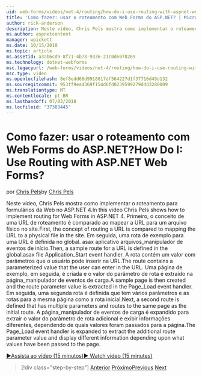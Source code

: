 ```yaml
---
uid: web-forms/videos/net-4/routing/how-do-i-use-routing-with-aspnet-web-forms
title: 'Como fazer: usar o roteamento com Web Forms do ASP.NET? | Microsoft Docs'
author: rick-anderson
description: Neste vídeo, Chris Pels mostra como implementar o roteamento para formulários da Web no ASP.NET 4. Primeiro, o conceito de uma URL de roteamento é comparado ao mapear a URL para um p...
ms.author: aspnetcontent
manager: wpickett
ms.date: 10/15/2010
ms.topic: article
ms.assetid: a3ab6cd9-8f71-4b73-9336-21c0de078269
ms.technology: dotnet-webforms
msc.legacyurl: /web-forms/videos/net-4/routing/how-do-i-use-routing-with-aspnet-web-forms
msc.type: video
ms.openlocfilehash: 8ef8edd68d9918817df564227d1f37716d49d132
ms.sourcegitcommit: 953ff9ea4369f154d6fd0239599279ddd3280009
ms.translationtype: MT
ms.contentlocale: pt-BR
ms.lasthandoff: 07/03/2018
ms.locfileid: "37383445"
---
```

<a name="how-do-i-use-routing-with-aspnet-web-forms"></a><span data-ttu-id="1c2ed-105">Como fazer: usar o roteamento com Web Forms do ASP.NET?</span><span class="sxs-lookup"><span data-stu-id="1c2ed-105">How Do I: Use Routing with ASP.NET Web Forms?</span></span>
====================
<span data-ttu-id="1c2ed-106">por [Chris Pels](https://twitter.com/chrispels)</span><span class="sxs-lookup"><span data-stu-id="1c2ed-106">by [Chris Pels](https://twitter.com/chrispels)</span></span>

<span data-ttu-id="1c2ed-107">Neste vídeo, Chris Pels mostra como implementar o roteamento para formulários da Web no ASP.NET 4.</span><span class="sxs-lookup"><span data-stu-id="1c2ed-107">In this video Chris Pels shows how to implement routing for Web Forms in ASP.NET 4.</span></span> <span data-ttu-id="1c2ed-108">Primeiro, o conceito de uma URL de roteamento é comparado ao mapear a URL para um arquivo físico no site.</span><span class="sxs-lookup"><span data-stu-id="1c2ed-108">First, the concept of routing a URL is compared to mapping the URL to a physical file in the site.</span></span> <span data-ttu-id="1c2ed-109">Em seguida, uma rota de exemplo para uma URL é definida no global. asax aplicativo arquivos\_manipulador de eventos de início.</span><span class="sxs-lookup"><span data-stu-id="1c2ed-109">Then, a sample route for a URL is defined in the global.asax file Application\_Start event handler.</span></span> <span data-ttu-id="1c2ed-110">A rota contém um valor com parâmetros que o usuário pode inserir na URL.</span><span class="sxs-lookup"><span data-stu-id="1c2ed-110">The route contains a parameterized value that the user can enter in the URL.</span></span> <span data-ttu-id="1c2ed-111">Uma página de exemplo, em seguida, é criada e o valor do parâmetro de rota é extraído na página\_manipulador de eventos de carga.</span><span class="sxs-lookup"><span data-stu-id="1c2ed-111">A sample page is then created and the route parameter value is extracted in the Page\_Load event handler.</span></span> <span data-ttu-id="1c2ed-112">Em seguida, uma segunda rota é definida que tem vários parâmetros e as rotas para a mesma página como a rota inicial.</span><span class="sxs-lookup"><span data-stu-id="1c2ed-112">Next, a second route is defined that has multiple parameters and routes to the same page as the initial route.</span></span> <span data-ttu-id="1c2ed-113">A página\_manipulador de eventos de carga é expandido para extrair o valor do parâmetro de rota adicional e exibir informações diferentes, dependendo de quais valores foram passados para a página.</span><span class="sxs-lookup"><span data-stu-id="1c2ed-113">The Page\_Load event handler is expanded to extract the additional route parameter value and display different information depending upon what values have been passed to the page.</span></span>

[<span data-ttu-id="1c2ed-114">&#9654;Assista ao vídeo (15 minutos)</span><span class="sxs-lookup"><span data-stu-id="1c2ed-114">&#9654; Watch video (15 minutes)</span></span>](https://channel9.msdn.com/Blogs/ASP-NET-Site-Videos/how-do-i-use-routing-with-aspnet-web-forms)

> [!div class="step-by-step"]
> <span data-ttu-id="1c2ed-115">[Anterior](aspnet-4-quick-hit-outbound-webforms-routing.md)
> [Próximo](how-do-i-work-with-urls-in-aspnet-routing.md)</span><span class="sxs-lookup"><span data-stu-id="1c2ed-115">[Previous](aspnet-4-quick-hit-outbound-webforms-routing.md)
[Next](how-do-i-work-with-urls-in-aspnet-routing.md)</span></span>
